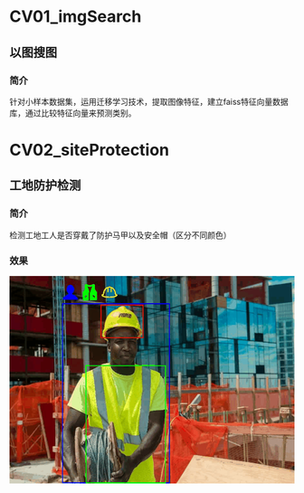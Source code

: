 # CV01_imgSearch
## 以图搜图
### 简介
针对小样本数据集，运用迁移学习技术，提取图像特征，建立faiss特征向量数据库，通过比较特征向量来预测类别。

# CV02_siteProtection
## 工地防护检测
### 简介
检测工地工人是否穿戴了防护马甲以及安全帽（区分不同颜色）
### 效果
![gif_cv02_01](https://github.com/Ian1274/CV/blob/main/CV02_siteProtection/results/result.gif)

